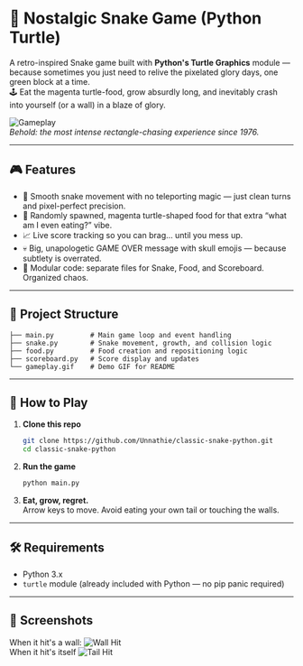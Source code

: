 # 🐍 Nostalgic Snake Game (Python Turtle)

A retro-inspired Snake game built with **Python's Turtle Graphics** module — because sometimes you just need to relive the pixelated glory days, one green block at a time.  
🕹️ Eat the magenta turtle-food, grow absurdly long, and inevitably crash into yourself (or a wall) in a blaze of glory.  

![Gameplay](https://github.com/user-attachments/assets/09e151e1-2a52-4271-99c3-2e38263ff0b9)  
*Behold: the most intense rectangle-chasing experience since 1976.*

---

## 🎮 Features
- 🐍 Smooth snake movement with no teleporting magic — just clean turns and pixel-perfect precision.
- 🍬 Randomly spawned, magenta turtle-shaped food for that extra “what am I even eating?” vibe.
- 📈 Live score tracking so you can brag… until you mess up.
- 💀 Big, unapologetic GAME OVER message with skull emojis — because subtlety is overrated.
- 🧩 Modular code: separate files for Snake, Food, and Scoreboard. Organized chaos.

---

## 📂 Project Structure
```
├── main.py         # Main game loop and event handling
├── snake.py        # Snake movement, growth, and collision logic
├── food.py         # Food creation and repositioning logic
├── scoreboard.py   # Score display and updates
└── gameplay.gif    # Demo GIF for README
```

---

## 🚀 How to Play
1. **Clone this repo**  
   ```bash
   git clone https://github.com/Unnathie/classic-snake-python.git
   cd classic-snake-python
   ```
2. **Run the game**  
   ```bash
   python main.py
   ```
3. **Eat, grow, regret.**  
   Arrow keys to move. Avoid eating your own tail or touching the walls.

---

## 🛠 Requirements
- Python 3.x  
- `turtle` module (already included with Python — no pip panic required)

---

## 📸 Screenshots
When it hit's a wall:
![Wall Hit](https://github.com/user-attachments/assets/3cbd0adf-80e1-495b-b11e-c4f370a9c7f1)  
When it hit's itself
![Tail Hit](https://github.com/user-attachments/assets/74fd6324-a8ee-48a1-9805-577637b9d21a)
